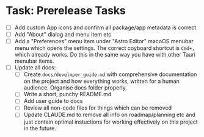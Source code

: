 # Task: Prerelease Tasks

- [ ] Add custom App icons and confirm all package/app metadata is correct
- [ ] Add "About" dialog and menu item etc
- [ ] Add a "Preferences" menu item under "Astro Editor" macoOS menubar menu which opens the settings. The correct coyboard shortcut is `Cmd+,` which already works. Do this in the same way you have with other Tauri menubar items.
- [ ] Update all docs:
  - [ ] Create `docs/developer_guide.md` with comprehensive documentation on the project and how everything works, written for a human audience. Organise docs folder properly.
  - [ ] Write a short, punchy README.md
  - [ ] Add user guide to docs
  - [ ] Review all non-code files for things which can be removed
  - [ ] Update CLAUDE.md to remove all info on roadmap/planning etc and just contain optimal instuctions for working effectively on this project in the future.
